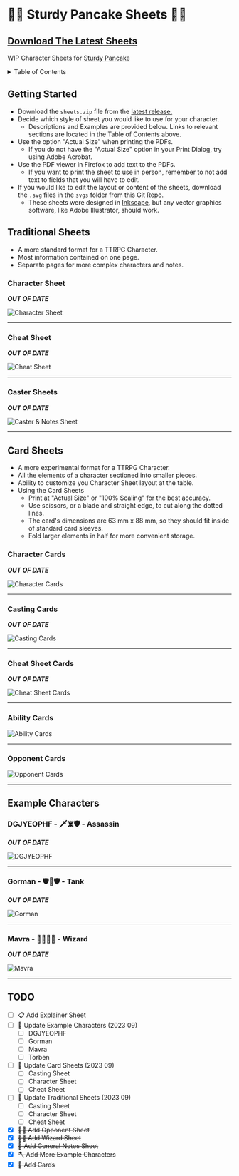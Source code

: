 # 🍴🥞 Sturdy Pancake Sheets 🥞🍴

## [Download The Latest Sheets](https://github.com/zeroskull/sturdy-pancake-sheets/releases/latest)

WIP Character Sheets for [Sturdy Pancake](https://github.com/iclasen/sturdy-pancake)

<details>

<summary>Table of Contents</summary>

- [Getting Started](#getting-started)

- [Traditional Sheets](#traditional-sheets)

- [Card Sheets](#card-sheets)

- [Example Characters](#example-characters)

- [TODO](#todo)

</details>

## **Getting Started**

- Download the `sheets.zip` file from the [latest release.](https://github.com/zeroskull/sturdy-pancake-sheets/releases/latest)
- Decide which style of sheet you would like to use for your character.
  - Descriptions and Examples are provided below. Links to relevant sections are located in the Table of Contents above.
- Use the option "Actual Size" when printing the PDFs.
  - If you do not have the "Actual Size" option in your Print Dialog, try using Adobe Acrobat.
- Use the PDF viewer in Firefox to add text to the PDFs.
  - If you want to print the sheet to use in person, remember to not add text to fields that you will have to edit.
- If you would like to edit the layout or content of the sheets, download the `.svg` files in the `svgs` folder from this Git Repo.
  - These sheets were designed in [Inkscape](https://inkscape.org/), but any vector graphics software, like Adobe Illustrator, should work.

## **Traditional Sheets**

- A more standard format for a TTRPG Character.
- Most information contained on one page.
- Separate pages for more complex characters and notes.

### Character Sheet

**_OUT OF DATE_**

![Character Sheet](resources/character-sheet-traditional.png)

---

### Cheat Sheet

**_OUT OF DATE_**

![Cheat Sheet](resources/cheat-sheet-traditional.png)

---

### Caster Sheets

**_OUT OF DATE_**

![Caster & Notes Sheet](resources/casting-traditional.png)

---

## **Card Sheets**

- A more experimental format for a TTRPG Character.
- All the elements of a character sectioned into smaller pieces.
- Ability to customize you Character Sheet layout at the table.
- Using the Card Sheets
  - Print at "Actual Size" or "100% Scaling" for the best accuracy.
  - Use scissors, or a blade and straight edge, to cut along the dotted lines.
  - The card's dimensions are 63 mm x 88 mm, so they should fit inside of standard card sleeves.
  - Fold larger elements in half for more convenient storage.

### Character Cards

**_OUT OF DATE_**

![Character Cards](resources/character-cards.png)

---

### Casting Cards

**_OUT OF DATE_**

![Casting Cards](resources/casting-table-cards.png)

---

### Cheat Sheet Cards

**_OUT OF DATE_**

![Cheat Sheet Cards](resources/cheat-sheet-cards.png)

---

### Ability Cards

![Ability Cards](resources/ability-cards.png)

---

### Opponent Cards

![Opponent Cards](resources/opponent-cards.png)

---

## **Example Characters**

### DGJYEOPHF - 🗡️☠️🛡️ - Assassin

**_OUT OF DATE_**

![DGJYEOPHF](resources/character-sheet-dgjyeophf.png)

---

### Gorman - 🛡️🔨🛡️ - Tank

**_OUT OF DATE_**

![Gorman](resources/character-sheet-gorman.png)

---

### Mavra - 🤛🧙‍♀️📖 - Wizard

**_OUT OF DATE_**

![Mavra](resources/character-sheet-mavra.png)

---

## **TODO**

- [ ] 📋 Add Explainer Sheet
- [ ] 🎡 Update Example Characters (2023 09)
  - [ ] DGJYEOPHF
  - [ ] Gorman
  - [ ] Mavra
  - [ ] Torben
- [ ] 🎴 Update Card Sheets (2023 09)
  - [ ] Casting Sheet
  - [ ] Character Sheet
  - [ ] Cheat Sheet
- [ ] 📄 Update Traditional Sheets (2023 09)
  - [ ] Casting Sheet
  - [ ] Character Sheet
  - [ ] Cheat Sheet
- [x] ~~🤵‍♂️ Add Opponent Sheet~~
- [x] ~~🧙‍♂️ Add Wizard Sheet~~
- [x] ~~🧮 Add General Notes Sheet~~
- [x] ~~🪓 Add More Example Characters~~
- [x] ~~🎴 Add Cards~~
